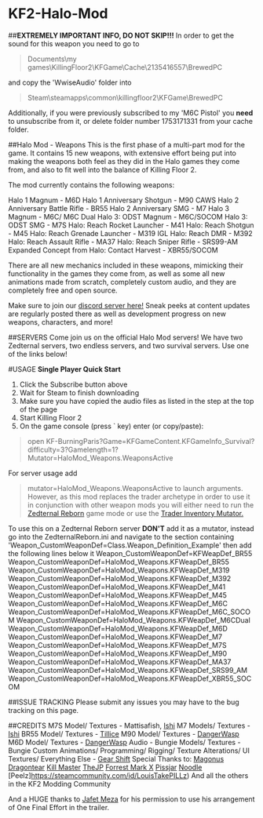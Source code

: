# KF2-Halo-Mod
##**EXTREMELY IMPORTANT INFO, DO NOT SKIP!!!**
In order to get the sound for this weapon you need to go to
>Documents\my games\KillingFloor2\KFGame\Cache\2135416557\BrewedPC

and copy the 'WwiseAudio' folder into
>Steam\steamapps\common\killingfloor2\KFGame\BrewedPC

Additionally, if you were previously subscribed to my 'M6C Pistol' you **need** to unsubscribe from it, or delete folder number 1753171331 from your cache folder.

##Halo Mod - Weapons
This is the first phase of a multi-part mod for the game. It contains 15 new weapons, with extensive effort being put into making the weapons both feel as they did in the Halo games they come from, and also to fit well into the balance of Killing Floor 2.

The mod currently contains the following weapons:

Halo 1 Magnum - M6D
Halo 1 Anniversary Shotgun - M90 CAWS
Halo 2 Anniversary Battle Rifle - BR55
Halo 2 Anniversary SMG - M7
Halo 3 Magnum - M6C/ M6C Dual
Halo 3: ODST Magnum - M6C/SOCOM
Halo 3: ODST SMG - M7S
Halo: Reach Rocket Launcher - M41
Halo: Reach Shotgun - M45
Halo: Reach Grenade Launcher - M319 IGL
Halo: Reach DMR - M392
Halo: Reach Assault Rifle - MA37
Halo: Reach Sniper Rifle - SRS99-AM
Expanded Concept from Halo: Contact Harvest - XBR55/SOCOM

There are all new mechanics included in these weapons, mimicking their functionality in the games they come from, as well as some all new animations made from scratch, completely custom audio, and they are completely free and open source.

Make sure to join our [discord server here!](https://discord.gg/9AXPjaQ) Sneak peeks at content updates are regularly posted there as well as development progress on new weapons, characters, and more!


##SERVERS
Come join us on the official Halo Mod servers! We have two Zedternal servers, two endless servers, and two survival servers. Use one of the links below!


#USAGE
**Single Player Quick Start**
1. Click the Subscribe button above
2. Wait for Steam to finish downloading
3. Make sure you have copied the audio files as listed in the step at the top of the page
3. Start Killing Floor 2
4. On the game console (press ` key) enter (or copy/paste):
>open KF-BurningParis?Game=KFGameContent.KFGameInfo_Survival?difficulty=3?Gamelength=1?Mutator=HaloMod_Weapons.WeaponsActive

For server usage add
>mutator=HaloMod_Weapons.WeaponsActive
to launch arguments. However, as this mod replaces the trader archetype in order to use it in conjunction with other weapon mods you will either need to run the [Zedternal Reborn](https://steamcommunity.com/sharedfiles/filedetails/?id=2058869377) game mode or use the [Trader Inventory Mutator.](https://steamcommunity.com/sharedfiles/filedetails/?id=1131663339)

To use this on a Zedternal Reborn server **DON'T** add it as a mutator, instead go into the ZedternalReborn.ini and navigate to the section containing 'Weapon_CustomWeaponDef=Class.Weapon_Definition_Example'
then add the following lines below it
Weapon_CustomWeaponDef=KFWeapDef_BR55
Weapon_CustomWeaponDef=HaloMod_Weapons.KFWeapDef_BR55
Weapon_CustomWeaponDef=HaloMod_Weapons.KFWeapDef_M319
Weapon_CustomWeaponDef=HaloMod_Weapons.KFWeapDef_M392
Weapon_CustomWeaponDef=HaloMod_Weapons.KFWeapDef_M41
Weapon_CustomWeaponDef=HaloMod_Weapons.KFWeapDef_M45
Weapon_CustomWeaponDef=HaloMod_Weapons.KFWeapDef_M6C
Weapon_CustomWeaponDef=HaloMod_Weapons.KFWeapDef_M6C_SOCOM
Weapon_CustomWeaponDef=HaloMod_Weapons.KFWeapDef_M6CDual
Weapon_CustomWeaponDef=HaloMod_Weapons.KFWeapDef_M6D
Weapon_CustomWeaponDef=HaloMod_Weapons.KFWeapDef_M7
Weapon_CustomWeaponDef=HaloMod_Weapons.KFWeapDef_M7S
Weapon_CustomWeaponDef=HaloMod_Weapons.KFWeapDef_M90
Weapon_CustomWeaponDef=HaloMod_Weapons.KFWeapDef_MA37
Weapon_CustomWeaponDef=HaloMod_Weapons.KFWeapDef_SRS99_AM
Weapon_CustomWeaponDef=HaloMod_Weapons.KFWeapDef_XBR55_SOCOM


##ISSUE TRACKING
Please submit any issues you may have to the bug tracking on this page.


##CREDITS
M7S Model/ Textures - Mattisafish, [Ishi](https://steamcommunity.com/id/mendicat)
M7 Models/ Textures - [Ishi](https://steamcommunity.com/id/mendicat)
BR55 Model/ Textures - [Tillice](https://steamcommunity.com/id/Tillice)
M90 Model/ Textures - [DangerWasp](https://steamcommunity.com/id/dangerwasp)
M6D Model/ Textures - [DangerWasp](https://steamcommunity.com/id/dangerwasp)
Audio - Bungie
Models/ Textures - Bungie
Custom Animations/ Programming/ Rigging/ Texture Alterations/ UI Textures/ Everything Else - [Gear Shift](https://steamcommunity.com/id/g3arshift/)
Special Thanks to:
[Magonus](https://steamcommunity.com/id/magonus)
[Dragontear](https://steamcommunity.com/profiles/76561198057043296)
[Kill Master](https://steamcommunity.com/id/KlLLMaster)
[TheJP](https://steamcommunity.com/id/Altrentorae/)
[Forrest Mark X](https://steamcommunity.com/id/ForrestMarkX)
[Pissjar](https://steamcommunity.com/id/PissJar69)
[Noodle](https://steamcommunity.com/id/jwshields)
[Peelz]https://steamcommunity.com/id/LouisTakePILLz)
And all the others in the KF2 Modding Community

And a HUGE thanks to [Jafet Meza](https://www.youtube.com/channel/UCio5EkaSBFXlX4dRy-RzLXA) for his permission to use his arrangement of One Final Effort in the trailer.
